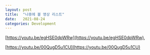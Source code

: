 ```yaml
---
layout: post
title:  "나중에 볼 영상 리스트"
date:   2021-08-24
categories: Development
---
```

[https://youtu.be/egHSE0dpWRw](https://youtu.be/egHSE0dpWRw),         

[https://youtu.be/00QugD5u1CU](https://youtu.be/00QugD5u1CU)